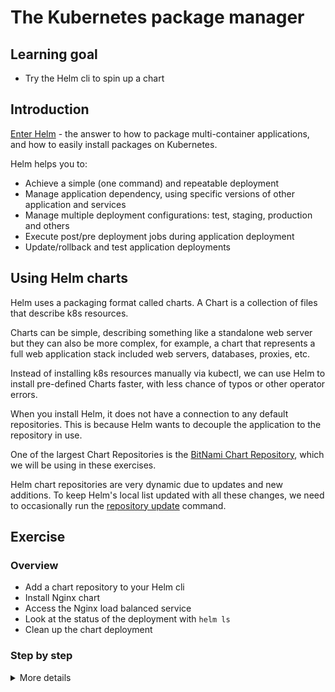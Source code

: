 # The Kubernetes package manager

## Learning goal

- Try the Helm cli to spin up a chart

## Introduction

[Enter Helm](https://github.com/helm/helm) - the
answer to how to package multi-container
applications, and how to easily install packages
on Kubernetes.

Helm helps you to:

- Achieve a simple (one command) and repeatable
  deployment
- Manage application dependency, using specific
  versions of other application and services
- Manage multiple deployment configurations: test,
  staging, production and others
- Execute post/pre deployment jobs during
  application deployment
- Update/rollback and test application deployments

## Using Helm charts

Helm uses a packaging format called charts. A
Chart is a collection of files that describe k8s
resources.

Charts can be simple, describing something like a
standalone web server but they can also be more
complex, for example, a chart that represents a
full web application stack included web servers,
databases, proxies, etc.

Instead of installing k8s resources manually via
kubectl, we can use Helm to install pre-defined
Charts faster, with less chance of typos or other
operator errors.

When you install Helm, it does not have a
connection to any default repositories. This is
because Helm wants to decouple the application to
the repository in use.

One of the largest Chart Repositories is the
[BitNami Chart Repository](https://charts.bitnami.com),
which we will be using in these exercises.

Helm chart repositories are very dynamic due to
updates and new additions. To keep Helm's local
list updated with all these changes, we need to
occasionally run the
[repository update](https://helm.sh/docs/helm/helm_repo_update/)
command.

## Exercise

### Overview

- Add a chart repository to your Helm cli
- Install Nginx chart
- Access the Nginx load balanced service
- Look at the status of the deployment with
  `helm ls`
- Clean up the chart deployment

### Step by step

<details>
      <summary>More details</summary>

**Add a chart repository to your Helm cli**

To install the Bitnami Helm Repo and update Helm's
local list of Charts, run:

- `helm repo add bitnami https://charts.bitnami.com/bitnami`
- `helm repo update`

**Install Nginx Chart**

We use the Nginx chart because it is fast and easy to install, and allows us to access the Nginx webserver from our browser to verify that it was deployed.

- `helm install my-release bitnami/nginx`

This command creates a release called `my-release`
with the bitnami/nginx chart.

The command will output information about your
newly deployed nginx setup similar to this:

```
NAME: my-release
LAST DEPLOYED: Tue Apr 20 12:46:10 2021
NAMESPACE: user1
STATUS: deployed
REVISION: 1
TEST SUITE: None
NOTES:
** Please be patient while the chart is being deployed **

NGINX can be accessed through the following DNS name from within your cluster:

    my-release-nginx.user1.svc.cluster.local (port 80)

To access NGINX from outside the cluster, follow the steps below:

1. Get the NGINX URL by running these commands:

  NOTE: It may take a few minutes for the LoadBalancer IP to be available.
        Watch the status with: 'kubectl get svc --namespace user1 -w my-release-nginx'

    export SERVICE_PORT=$(kubectl get --namespace user1 -o jsonpath="{.spec.ports[0].port}" services my-release-nginx)
    export SERVICE_IP=$(kubectl get svc --namespace user1 my-release-nginx -o jsonpath='{.status.loadBalancer.ingress[0].ip}')
    echo "http://${SERVICE_IP}:${SERVICE_PORT}"
```

**Access the Nginx load balanced service**

Get the external IP/DNS of Nginx with the following commands:

- `kubectl get services`
- Navigate your browser to the IP/DNS found in the `EXTERNAL-IP` column

**Look at the status of the deployment with `helm`
and `kubectl`**

Running `helm ls` will show all current
deployments.

- Run `helm ls` and observe that you have a
  release named `my-release`
- Run `kubectl get pods,deployments,svc` and look
  at a few of the kubernetes objects the release
  created.

> :bulb: As said before Helm deals with the
> concept of
> [charts](https://github.com/kubernetes/charts)
> for its deployment logic. bitnami/nginx was a
> chart,
> [found here](https://github.com/bitnami/charts/tree/master/bitnami/nginx)
> that describes how helm should deploy it. It
> interpolates values into the deployment, which
> for nginx looks
> [like this](https://github.com/bitnami/charts/blob/master/bitnami/nginx/templates/deployment.yaml).
> The charts describe which values can be given
> for overwriting default behavior, and there is
> an active community around it.

**Clean up the chart deployment**

To remove the `my-release` release run:

- `helm uninstall my-release`

</details>
